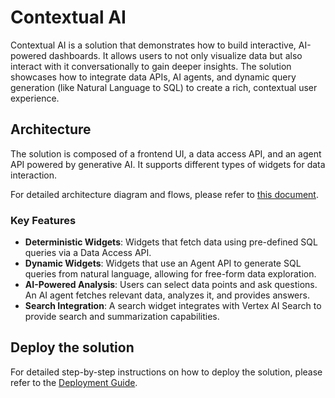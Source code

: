 # Contextual AI

Contextual AI is a solution that demonstrates how to build interactive,
AI-powered dashboards. It allows users to not only visualize data but also
interact with it conversationally to gain deeper insights. The solution
showcases how to integrate data APIs, AI agents, and dynamic query generation
(like Natural Language to SQL) to create a rich, contextual user experience.

## Architecture

The solution is composed of a frontend UI, a data access API, and an agent API
powered by generative AI. It supports different types of widgets for data
interaction.

For detailed architecture diagram and flows, please refer to
[this document](./docs/architecture.md).

### Key Features

-   **Deterministic Widgets**: Widgets that fetch data using pre-defined SQL
  queries via a Data Access API.
-   **Dynamic Widgets**: Widgets that use an Agent API to generate SQL queries
  from natural language, allowing for free-form data exploration.
-   **AI-Powered Analysis**: Users can select data points and ask questions. An AI
  agent fetches relevant data, analyzes it, and provides answers.
-   **Search Integration**: A search widget integrates with Vertex AI Search to
  provide search and summarization capabilities.

## Deploy the solution

For detailed step-by-step instructions on how to deploy the solution, please
refer to the [Deployment Guide](./docs/index.md).
